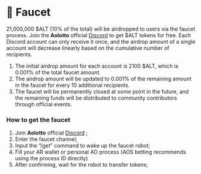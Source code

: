 # 🚰 Faucet

21,000,000 $ALT (10% of the total) will be airdropped to users via the faucet process. Join the **Aolotto** official [Discord](https://discord.com/invite/BFhkUCRjmF) to get $ALT tokens for free. Each Discord account can only receive it once, and the airdrop amount of a single account will decrease linearly based on the cumulative number of recipients.

1. The initial airdrop amount for each account is 2100 $ALT, which is 0.001% of the total faucet amount.
2. The airdrop amount will be updated to 0.001% of the remaining amount in the faucet for every 10 additional recipients.
3. The faucet will be permanently closed at some point in the future, and the remaining funds will be distributed to community contributors through official events.

### How to get the faucet <a href="#ling-qu-fang-shi" id="ling-qu-fang-shi"></a>

1. Join **Aolotto** official [Discord](https://discord.com/invite/BFhkUCRjmF) ;
2. Enter the faucet channel;
3. Input the “/get” command to wake up the faucet robot;
4. Fill your AR wallet or personal AO process  (AOS betting recommends using the process ID directly)
5. After confirming, wait for the robot to transfer tokens;
